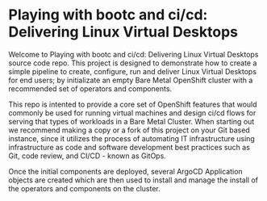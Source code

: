 # Playing with bootc and ci/cd: Delivering Linux Virtual Desktops

Welcome to Playing with bootc and ci/cd: Delivering Linux Virtual Desktops source code repo. This project is designed to demonstrate how to create a simple pipeline to create, configure, run and deliver Linux Virtual Desktops for end users; by initializate an empty Bare Metal OpenShift cluster with a recommended set of operators and components.

This repo is intented to provide a core set of OpenShift features that would commonly be used for running virtual machines and design ci/cd flows for serving that types of workloads in a Bare Metal Cluster. When starting out we recommend making a copy or a fork of this project on your Git based instance, since it utilizes the process of automating IT infrastructure using infrastructure as code and software development best practices such as Git, code review, and CI/CD - known as GitOps.

Once the initial components are deployed, several ArgoCD Application objects are created which are then used to install and manage the install of the operators and components on the cluster.